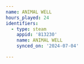 ```yaml
---
name: ANIMAL WELL
hours_played: 24
identifiers:
  - type: steam
    appid: '813230'
    name: ANIMAL WELL
    synced_on: '2024-07-04'

---
```

